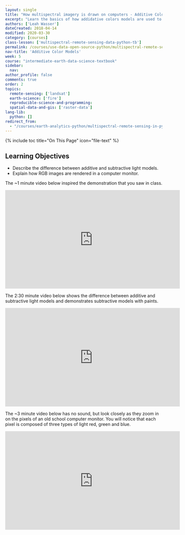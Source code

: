 ```yaml
---
layout: single
title: "How multispectral imagery is drawn on computers - Additive Color Models"
excerpt: "Learn the basics of how addidative colors models are used to render RGB images in Python."
authors: ['Leah Wasser']
dateCreated: 2018-04-14
modified: 2020-03-30
category: [courses]
class-lesson: ['multispectral-remote-sensing-data-python-tb']
permalink: /courses/use-data-open-source-python/multispectral-remote-sensing/intro-multispectral-data/addititive-color-models-how-multispectral-imagery-is-drawn-on-computers/
nav-title: 'Additive Color Models'
week: 5
course: "intermediate-earth-data-science-textbook"
sidebar:
  nav:
author_profile: false
comments: true
order: 2
topics:
  remote-sensing: ['landsat']
  earth-science: ['fire']
  reproducible-science-and-programming:
  spatial-data-and-gis: ['raster-data']
lang-lib:
  python: []
redirect_from:
  - "/courses/earth-analytics-python/multispectral-remote-sensing-in-python/addititive-color-models-how-multispectral-imagery-is-drawn-on-computers/"
---
```


{% include toc title="On This Page" icon="file-text" %}

<div class='notice--success' markdown="1">

## <i class="fa fa-graduation-cap" aria-hidden="true"></i> Learning Objectives

* Describe the difference between additive and subtractive light models.
* Explain how RGB images are rendered in a computer monitor.

</div>

The ~1 minute video below inspired the demonstration that you saw in class.

<iframe width="560" height="315" src="https://www.youtube.com/embed/hxJ7QbPbNkg" frameborder="0" allowfullscreen></iframe>

The 2:30 minute video below shows the difference between additive and subtractive
light models and demonstrates subtractive models with paints.

<iframe width="560" height="315" src="https://www.youtube.com/embed/Er7CM_RNFZ4" frameborder="0" allowfullscreen></iframe>


The ~3 minute video below has no sound, but look closely as they zoom in on the pixels of
an old school computer monitor. You will notice that each  pixel is composed of three
types of light red, green and blue.

<iframe width="560" height="315" src="https://www.youtube.com/embed/HzY4Q5fKxmU" frameborder="0" allowfullscreen></iframe>




